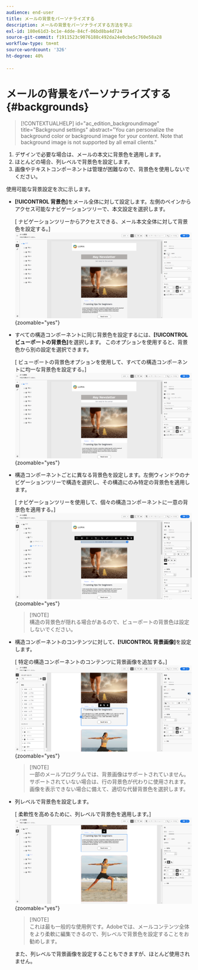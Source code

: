 ```yaml
---
audience: end-user
title: メールの背景をパーソナライズする
description: メールの背景をパーソナライズする方法を学ぶ
exl-id: 180e61d3-bc1e-4dde-84cf-06bd8ba4d724
source-git-commit: f1911523c9076188c492da24e0cbe5c760e58a28
workflow-type: tm+mt
source-wordcount: '326'
ht-degree: 40%

---
```


# メールの背景をパーソナライズする {#backgrounds}

>[!CONTEXTUALHELP]
>id="ac_edition_backgroundimage"
>title="Background settings"
>abstract="You can personalize the background color or background image for your content. Note that background image is not supported by all email clients."

1. デザインで必要な場合は、メールの本文に背景色を適用します。
1. ほとんどの場合、列レベルで背景色を設定します。
1. 画像やテキストコンポーネントは管理が困難なので、背景色を使用しないでください。

使用可能な背景設定を次に示します。

* **[!UICONTROL 背景色]**&#x200B;をメール全体に対して設定します。左側のペインからアクセス可能なナビゲーションツリーで、本文設定を選択します。

  [ ナビゲーションツリーからアクセスできる、メール本文全体に対して背景色を設定する。]\
  ![](assets/background_1.png){zoomable="yes"}

* すべての構造コンポーネントに同じ背景色を設定するには、**[!UICONTROL ビューポートの背景色]**&#x200B;を選択します。 このオプションを使用すると、背景色から別の設定を選択できます。

  [ ビューポートの背景色オプションを使用して、すべての構造コンポーネントに均一な背景色を設定する。]\
  ![](assets/background_2.png){zoomable="yes"}

* 構造コンポーネントごとに異なる背景色を設定します。左側ウィンドウのナビゲーションツリーで構造を選択し、その構造にのみ特定の背景色を適用します。

  [ ナビゲーションツリーを使用して、個々の構造コンポーネントに一意の背景色を適用する。]\
  ![](assets/background_3.png){zoomable="yes"}

  >[!NOTE]\
  構造の背景色が隠れる場合があるので、ビューポートの背景色は設定しないでください。

* 構造コンポーネントのコンテンツに対して、**[!UICONTROL 背景画像]**&#x200B;を設定します。

  [ 特定の構造コンポーネントのコンテンツに背景画像を追加する。]\
  ![](assets/background_4.png){zoomable="yes"}

  >[!NOTE]\
  一部のメールプログラムでは、背景画像はサポートされていません。サポートされていない場合は、行の背景色が代わりに使用されます。 画像を表示できない場合に備えて、適切な代替背景色を選択します。

* 列レベルで背景色を設定します。

  [ 柔軟性を高めるために、列レベルで背景色を適用します。]\
  ![](assets/background_5.png){zoomable="yes"}

  >[!NOTE]\
  これは最も一般的な使用例です。Adobeでは、メールコンテンツ全体をより柔軟に編集できるので、列レベルで背景色を設定することをお勧めします。

  また、列レベルで背景画像を設定することもできますが、ほとんど使用されません。